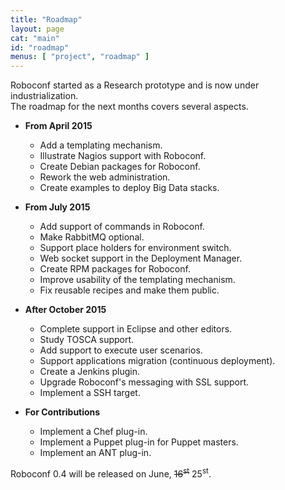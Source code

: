 ```yaml
---
title: "Roadmap"
layout: page
cat: "main"
id: "roadmap"
menus: [ "project", "roadmap" ]
---
```


Roboconf started as a Research prototype and is now under industrialization.  
The roadmap for the next months covers several aspects.

<!-- 
	 &nbsp; <span class="glyphicon glyphicon-ok"></span>
	 &nbsp; <span class="glyphicon glyphicon-time"></span>
-->


* **From April 2015**
 
	* Add a templating mechanism. &nbsp; <span class="glyphicon glyphicon-ok"></span>
	* Illustrate Nagios support with Roboconf.	&nbsp; <span class="glyphicon glyphicon-ok"></span>
	* Create Debian packages for Roboconf.	&nbsp; <span class="glyphicon glyphicon-ok"></span>
	* Rework the web administration. &nbsp; <span class="glyphicon glyphicon-ok"></span>
	* Create examples to deploy Big Data stacks. &nbsp; <span class="glyphicon glyphicon-time"></span>

* **From July 2015**

	* Add support of commands in Roboconf.
	* Make RabbitMQ optional.
	* Support place holders for environment switch.
	* Web socket support in the Deployment Manager.
	* Create RPM packages for Roboconf.
	* Improve usability of the templating mechanism.
	* Fix reusable recipes and make them public.

* **After October 2015**

	* Complete support in Eclipse and other editors.
	* Study TOSCA support.
	* Add support to execute user scenarios.
	* Support applications migration (continuous deployment).
	* Create a Jenkins plugin.
	* Upgrade Roboconf's messaging with SSL support.
	* Implement a SSH target.

* **For Contributions**

    * Implement a Chef plug-in.
    * Implement a Puppet plug-in for Puppet masters.
    * Implement an ANT plug-in.

Roboconf 0.4 will be released on June, <strike>16<sup>st</sup></strike> 25<sup>st</sup>.
